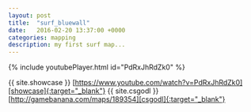 ```yaml
---
layout: post
title:  "surf_bluewall"
date:   2016-02-20 13:37:00 +0000
categories: mapping
description: my first surf map...
---
```


{% include youtubePlayer.html id="PdRxJhRdZk0" %}

{{ site.showcase }} [https://www.youtube.com/watch?v=PdRxJhRdZk0][showcase]{:target="_blank"}
{{ site.csgodl }} [http://gamebanana.com/maps/189354][csgodl]{:target="_blank"}

[showcase]: https://www.youtube.com/watch?v=PdRxJhRdZk0
[csgodl]: http://gamebanana.com/maps/189354
